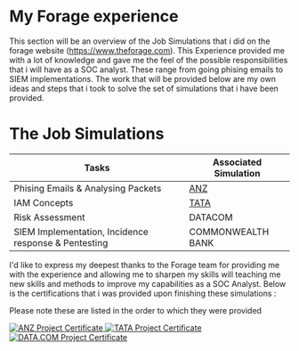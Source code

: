 # My Forage experience
This section will be an overview of the Job Simulations that i did on the forage website (https://www.theforage.com). This Experience provided me with a lot of knowledge and gave me the feel of the possible responsibilities that i will have as a SOC analyst. These range from going phising emails to SIEM implementations. The work that will be provided below are my own ideas and steps that i took to solve the set of simulations that i have been provided.

# The Job Simulations
| Tasks                                         | Associated Simulation      | 
|-----------------------------------------------|----------------------------|
| Phising Emails & Analysing Packets            | <a href= "https://github.com/TIN0-m/ANZ-Forage-Simulation/blob/main/README.md"> ANZ <a/> |  
| IAM Concepts                                  | <a href= "https://github.com/TIN0-m/TATA-Forage-Simulation/tree/main"> TATA <a/>         |
| Risk Assessment                               | DATACOM                    |
| SIEM Implementation, Incidence response & Pentesting | COMMONWEALTH BANK   |

I'd like to express my deepest thanks to the Forage team for providing me with the experience and allowing me to sharpen my skills will teaching me new skills and methods to improve my capabilities as a SOC Analyst.
Below is the certifications that i was provided upon finishing these simulations :

Please note these are listed in the order to which they were provided

<div>
<a href="https://forage-uploads-prod.s3.amazonaws.com/completion-certificates/AKkAyEwWc8wjPxx9n/Hf4QMESoFeQwXPsiH_AKkAyEwWc8wjPxx9n_mvw8oKQbrDajKM8Sh_1751703320907_completion_certificate.pdf" target="_blank">
  <img src="https://img.shields.io/badge/-ANZ-0066CC?&style=for-the-badge" alt="ANZ Project Certificate" />
</a>
  <a href="https://forage-uploads-prod.s3.amazonaws.com/completion-certificates/ifobHAoMjQs9s6bKS/gmf3ypEXBj2wvfQWC_ifobHAoMjQs9s6bKS_mvw8oKQbrDajKM8Sh_1751729226874_completion_certificate.pdf" target="_blank">
  <img src="https://img.shields.io/badge/-TATA-003366?&style=for-the-badge" alt="TATA Project Certificate" />
</a>
  <a href="https://forage-uploads-prod.s3.amazonaws.com/completion-certificates/gCW7Xki5Y3vNpBmnn/yTszJTvkHFBH6zAn3_gCW7Xki5Y3vNpBmnn_mvw8oKQbrDajKM8Sh_1751918583932_completion_certificate.pdf" target="_blank">
  <img src="https://img.shields.io/badge/-DATA.COM-4285F4?&style=for-the-badge" alt="DATA.COM Project Certificate" />
</a>
</div>
